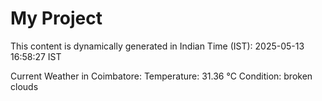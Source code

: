 # My Project

This content is dynamically generated in Indian Time (IST): 2025-05-13 16:58:27 IST


Current Weather in Coimbatore:
Temperature: 31.36 °C
Condition: broken clouds
